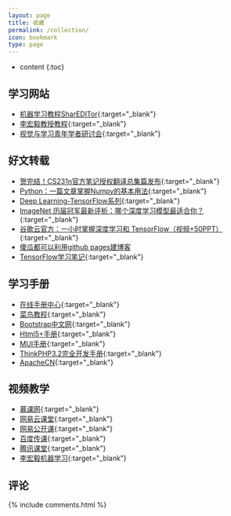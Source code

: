 ```yaml
---
layout: page
title: 收藏
permalink: /collection/
icon: bookmark
type: page
---
```


* content
{:toc}

## 学习网站

* [机器学习教程SharEDITor](http://www.shareditor.com/){:target="_blank"}
* [李宏毅教授教程](http://speech.ee.ntu.edu.tw/~tlkagk/courses.html){:target="_blank"}
* [视觉与学习青年学者研讨会](http://valser.org/forum.php?gid=103){:target="_blank"}

## 好文转载

* [贺完结！CS231n官方笔记授权翻译总集篇发布](https://zhuanlan.zhihu.com/p/21930884?refer=intelligentunit){:target="_blank"}
* [Python：一篇文章掌握Numpy的基本用法](http://www.jianshu.com/p/60bf50100c2f){:target="_blank"}
* [ Deep Learning-TensorFlow系列](http://blog.csdn.net/u013751160/article/category/6801799/2){:target="_blank"}
* [ImageNet 历届冠军最新评析：哪个深度学习模型最适合你？](https://baijiahao.baidu.com/po/feed/share?wfr=spider&for=pc&context=%7B%22sourceFrom%22:%22bjh%22,%22nid%22:%22news_3068269001387025807%22%7D){:target="_blank"}
* [谷歌云官方：一小时掌握深度学习和 TensorFlow（视频+50PPT）](https://mp.weixin.qq.com/s?__biz=MzI3MTA0MTk1MA==&mid=2651992687&idx=2&sn=ac773db1f79828bde0656dd3a6c5fe72&chksm=f121469ec656cf882e44d8fde168987f97bd72ea56c8cb2140842cfdd42bab30c3ae9b73e3e5&mpshare=1&scene=23&srcid=0124GHiSZVXgmMlg6lOyeuOj#rd){:target="_blank"}
* [傻瓜都可以利用github pages建博客](http://cyzus.github.io/2015/06/21/github-build-blog/)
* [TensorFlow学习笔记](http://blog.csdn.net/PhDat101/article/category/6358906){:target="_blank"}


## 学习手册

* [在线手册中心](http://docs.pythontab.com/){:target="_blank"}
* [菜鸟教程](http://www.runoob.com/){:target="_blank"}
* [Bootstrap中文网](http://www.bootcss.com/){:target="_blank"}
* [Html5+手册](http://www.html5plus.org/doc/h5p.html){:target="_blank"}
* [MUI手册](http://dev.dcloud.net.cn/mui/ui/){:target="_blank"}
* [ThinkPHP3.2完全开发手册](http://document.thinkphp.cn/manual_3_2.html#data_page){:target="_blank"}
* [ApacheCN](http://cwiki.apachecn.org/pages/viewpage.action?pageId=10029377){:target="_blank"}


## 视频教学
* [慕课网](http://www.imooc.com/){:target="_blank"}
* [网易云课堂](http://study.163.com/){:target="_blank"}
* [网易公开课](https://open.163.com/){:target="_blank"}
* [百度传课](http://www.chuanke.com/){:target="_blank"}
* [腾讯课堂](https://ke.qq.com/){:target="_blank"}
* [李宏毅机器学习](https://www.bilibili.com/video/av10590361/){:target="_blank"}

## 评论
{% include comments.html %}
